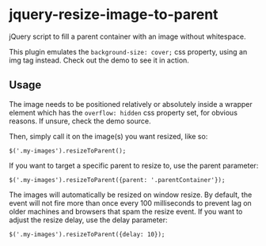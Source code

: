 jquery-resize-image-to-parent
=============================

jQuery script to fill a parent container with an image without whitespace.

This plugin emulates the `background-size: cover;` css property, using an img tag instead. Check out the demo to see it in action.

Usage
-----------

The image needs to be positioned relatively or absolutely inside a wrapper element which has the `overflow: hidden` css property set, for obvious reasons. If unsure, check the demo source.

Then, simply call it on the image(s) you want resized, like so:

    $('.my-images').resizeToParent();

If you want to target a specific parent to resize to, use the parent parameter:

    $('.my-images').resizeToParent({parent: '.parentContainer'});

The images will automatically be resized on window resize. By default, the event will not fire more than once every 100 milliseconds to prevent lag on older machines and browsers that spam the resize event. If you want to adjust the resize delay, use the delay parameter:

    $('.my-images').resizeToParent({delay: 10});
